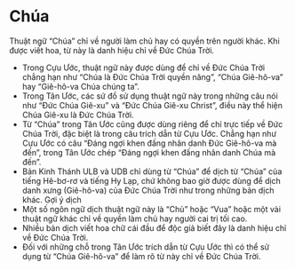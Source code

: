 # Chúa

Thuật ngữ “Chúa” chỉ về người làm chủ hay có quyền trên người khác. Khi được viết hoa, từ này là danh hiệu chỉ về Đức Chúa Trời.
- Trong Cựu Ước, thuật ngữ này được dùng để chỉ về Đức Chúa Trời chẳng hạn như “Chúa là Đức Chúa Trời quyền năng”, “Chúa Giê-hô-va” hay “Giê-hô-va Chúa chúng ta”.
- Trong Tân Ước, các sứ đồ sử dụng thuật ngữ này trong những câu nói như “Đức Chúa Giê-xu” và “Đức Chúa Giê-xu Christ”, điều này thể hiện Chúa Giê-xu là Đức Chúa Trời. 
- Từ “Chúa” trong Tân Ước cũng được dùng riêng để chỉ trực tiếp về Đức Chúa Trời, đặc biệt là trong câu trích dẫn từ Cựu Ước. Chẳng hạn như Cựu Ước có câu “Đáng ngợi khen đấng nhân danh Đức Giê-hô-va mà đến”, trong Tân Ước chép “Đáng ngợi khen đấng nhân danh Chúa mà đến”.  
- Bản Kinh Thánh ULB và UDB chỉ dùng từ “Chúa” để dịch từ “Chúa” của tiếng Hê-bơ-rơ và tiếng Hy Lạp, chứ không bao giờ được dùng để dịch danh xưng (Giê-hô-va) của Đức Chúa Trời như trong những bản dịch khác. 
Gợi ý dịch
- Một số ngôn ngữ dịch thuật ngữ này là “Chủ” hoặc “Vua” hoặc một vài thuật ngữ khác chỉ về quyền làm chủ hay người cai trị tối cao. 
- Nhiều bản dịch viết hoa chữ cái đầu để độc giả biết đây là danh hiệu chỉ về Đức Chúa Trời.
- Đối với những chỗ trong Tân Ước trích dẫn từ Cựu Ước thì có thể sử dụng từ “Chúa Giê-hô-va” để làm rõ từ này chỉ về Đức Chúa Trời.

